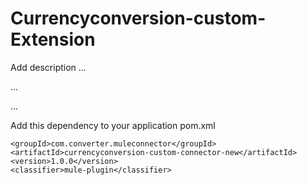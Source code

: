 # Currencyconversion-custom- Extension

Add description ...


...


...


Add this dependency to your application pom.xml

```
<groupId>com.converter.muleconnector</groupId>
<artifactId>currencyconversion-custom-connector-new</artifactId>
<version>1.0.0</version>
<classifier>mule-plugin</classifier>
```
